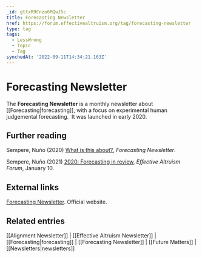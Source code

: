 ```yaml
---
_id: gttxR9Cnzo6MQwJ5c
title: Forecasting Newsletter
href: https://forum.effectivealtruism.org/tag/forecasting-newsletter
type: tag
tags:
  - LessWrong
  - Topic
  - Tag
synchedAt: '2022-09-11T14:34:21.163Z'
---
```

# Forecasting Newsletter

The **Forecasting Newsletter** is a monthly newsletter about [[Forecasting|forecasting]], with a focus on experimental human judgemental forecasting.  It was launched in early 2020.

Further reading
---------------

Sempere, Nuño (2020) [What is this about?](https://forecasting.substack.com/about), *Forecasting Newsletter*.

Sempere, Nuño (2021) [2020: Forecasting in review](https://forum.effectivealtruism.org/posts/8shCj2eoQygQvtoZP/2020-forecasting-in-review), *Effective Altruism Forum*, January 10.

External links
--------------

[Forecasting Newsletter](https://forecasting.substack.com/). Official website.

Related entries
---------------

[[Alignment Newsletter]] | [[Effective Altruism Newsletter]] | [[Forecasting|forecasting]] | [[Forecasting Newsletter]] | [[Future Matters]] | [[Newsletters|newsletters]]